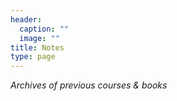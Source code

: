 ```yaml
---
header:
  caption: ""
  image: ""
title: Notes
type: page
---
```


_Archives of previous courses & books_

